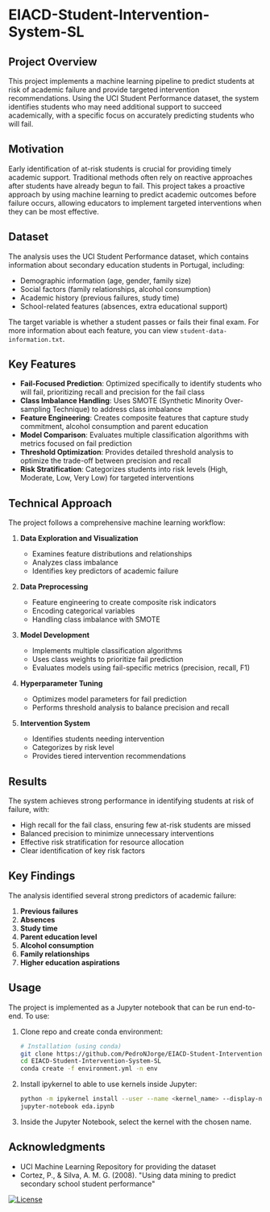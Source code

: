 # EIACD-Student-Intervention-System-SL

## Project Overview

This project implements a machine learning pipeline to predict students at risk of academic failure and provide targeted intervention recommendations. Using the UCI Student Performance dataset, the system identifies students who may need additional support to succeed academically, with a specific focus on accurately predicting students who will fail.

## Motivation

Early identification of at-risk students is crucial for providing timely academic support. Traditional methods often rely on reactive approaches after students have already begun to fail. This project takes a proactive approach by using machine learning to predict academic outcomes before failure occurs, allowing educators to implement targeted interventions when they can be most effective.

## Dataset

The analysis uses the UCI Student Performance dataset, which contains information about secondary education students in Portugal, including:

- Demographic information (age, gender, family size)
- Social factors (family relationships, alcohol consumption)
- Academic history (previous failures, study time)
- School-related features (absences, extra educational support)

The target variable is whether a student passes or fails their final exam. For more information about each feature, you can view `student-data-information.txt`.

## Key Features

- **Fail-Focused Prediction**: Optimized specifically to identify students who will fail, prioritizing recall and precision for the fail class
- **Class Imbalance Handling**: Uses SMOTE (Synthetic Minority Over-sampling Technique) to address class imbalance
- **Feature Engineering**: Creates composite features that capture study commitment, alcohol consumption and parent education
- **Model Comparison**: Evaluates multiple classification algorithms with metrics focused on fail prediction
- **Threshold Optimization**: Provides detailed threshold analysis to optimize the trade-off between precision and recall
- **Risk Stratification**: Categorizes students into risk levels (High, Moderate, Low, Very Low) for targeted interventions

## Technical Approach

The project follows a comprehensive machine learning workflow:

1. **Data Exploration and Visualization**
   - Examines feature distributions and relationships
   - Analyzes class imbalance
   - Identifies key predictors of academic failure

2. **Data Preprocessing**
   - Feature engineering to create composite risk indicators
   - Encoding categorical variables
   - Handling class imbalance with SMOTE

3. **Model Development**
   - Implements multiple classification algorithms
   - Uses class weights to prioritize fail prediction
   - Evaluates models using fail-specific metrics (precision, recall, F1)

4. **Hyperparameter Tuning**
   - Optimizes model parameters for fail prediction
   - Performs threshold analysis to balance precision and recall

5. **Intervention System**
   - Identifies students needing intervention
   - Categorizes by risk level
   - Provides tiered intervention recommendations

## Results

The system achieves strong performance in identifying students at risk of failure, with:

- High recall for the fail class, ensuring few at-risk students are missed
- Balanced precision to minimize unnecessary interventions
- Effective risk stratification for resource allocation
- Clear identification of key risk factors

## Key Findings

The analysis identified several strong predictors of academic failure:

1. **Previous failures**
2. **Absences**
3. **Study time**
4. **Parent education level**
5. **Alcohol consumption**
6. **Family relationships**
7. **Higher education aspirations**

## Usage

The project is implemented as a Jupyter notebook that can be run end-to-end. To use:

1. Clone repo and create conda environment:
   ```bash
   # Installation (using conda)
   git clone https://github.com/PedroNJorge/EIACD-Student-Intervention-System-SL
   cd EIACD-Student-Intervention-System-SL
   conda create -f environment.yml -n env
   ```
2. Install ipykernel to able to use kernels inside Jupyter:
   ```bash
   python -m ipykernel install --user --name <kernel_name> --display-name "<display_name>"
   jupyter-notebook eda.ipynb
   ```
3. Inside the Jupyter Notebook, select the kernel with the chosen name.

## Acknowledgments

- UCI Machine Learning Repository for providing the dataset
- Cortez, P., & Silva, A. M. G. (2008). "Using data mining to predict secondary school student performance"

[![License](https://img.shields.io/badge/license-MIT-blue.svg)](LICENSE)

